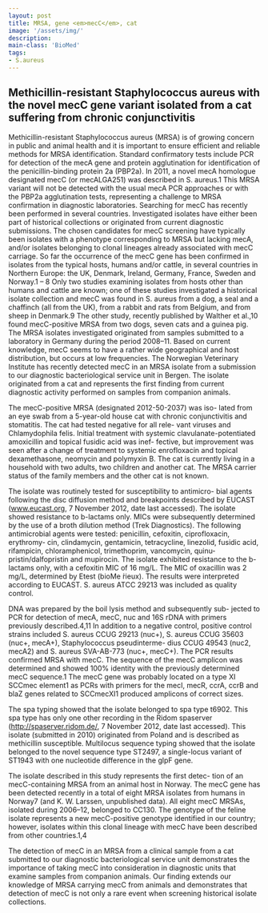 ```yaml
---
layout: post
title: MRSA, gene <em>mecC</em>, cat
image: '/assets/img/'
description:
main-class: 'BioMed'
tags:
- S.aureus
---
```


## Methicillin-resistant Staphylococcus aureus with the novel mecC gene variant isolated from a cat suffering from chronic conjunctivitis
Methicillin-resistant Staphylococcus aureus (MRSA) is of growing concern in public and animal health and it is important to ensure efficient and reliable methods for MRSA identification. 
Standard confirmatory tests include PCR for detection of the mecA gene and protein agglutination for identification of the penicillin-binding protein 2a (PBP2a). 
In 2011, a novel mecA homologue designated mecC (or mecALGA251) was described in S. aureus.1 This MRSA variant will not be detected with the usual mecA PCR approaches or with the PBP2a agglutination tests, representing a challenge to MRSA confirmation in diagnostic laboratories. 
Searching for mecC has recently been performed in several countries. 
Investigated isolates have either been part of historical collections or originated from current diagnostic submissions. 
The chosen candidates for mecC screening have typically been isolates with a phenotype corresponding to MRSA but lacking mecA, and/or isolates belonging to clonal lineages already associated with mecC carriage. 
So far the occurrence of the mecC gene has been confirmed in isolates from the typical hosts, humans and/or cattle, in several countries in Northern Europe: the UK, Denmark, Ireland, Germany, France, Sweden and Norway.1 – 8 Only two studies examining isolates from hosts other than humans and cattle are known; one of these studies investigated a historical isolate collection and mecC was found in S. aureus from a dog, a seal and a chaffinch (all from the UK), from a rabbit and rats from Belgium, and from sheep in Denmark.9 The other study, recently published by Walther et al.,10 found mecC-positive MRSA from two dogs, seven cats and a guinea pig. 
The MRSA isolates investigated originated from samples submitted to a laboratory in Germany during the period 2008–11. 
Based on current knowledge, mecC seems to have a rather wide geographical and host distribution, but occurs at low frequencies. 
The Norwegian Veterinary Institute has recently detected mecC in an MRSA isolate from a submission to our diagnostic bacteriological service unit in Bergen. 
The isolate originated from a cat and represents the first finding from current diagnostic activity performed on samples from companion animals.

The mecC-positive MRSA (designated 2012-50-2037) was iso- lated from an eye swab from a 5-year-old house cat with chronic conjunctivitis and stomatitis. 
The cat had tested negative for all rele- vant viruses and Chlamydophila felis. 
Initial treatment with systemic clavulanate-potentiated amoxicillin and topical fusidic acid was inef- fective, but improvement was seen after a change of treatment to systemic enrofloxacin and topical dexamethasone, neomycin and polymyxin B. The cat is currently living in a household with two adults, two children and another cat. 
The MRSA carrier status of the family members and the other cat is not known.

The isolate was routinely tested for susceptibility to antimicro- bial agents following the disc diffusion method and breakpoints described by EUCAST (www.eucast.org, 7 November 2012, date last accessed). 
The isolate showed resistance to b-lactams only. 
MICs were subsequently determined by the use of a broth dilution method (Trek Diagnostics). 
The following antimicrobial agents were tested: penicillin, cefoxitin, ciprofloxacin, erythromy- cin, clindamycin, gentamicin, tetracycline, linezolid, fusidic acid, rifampicin, chloramphenicol, trimethoprim, vancomycin, quinu- pristin/dalfopristin and mupirocin. 
The isolate exhibited resistance to the b-lactams only, with a cefoxitin MIC of 16 mg/L. The MIC of oxacillin was 2 mg/L, determined by Etest (bioMe ́rieux). 
The results were interpreted according to EUCAST. S. aureus ATCC 29213 was included as quality control.

DNA was prepared by the boil lysis method and subsequently sub- jected to PCR for detection of mecA, mecC, nuc and 16S rDNA with primers previously described.4,11 In addition to a negative control, positive control strains included S. aureus CCUG 29213 (nuc+), S. aureus CCUG 35603 (nuc+, mecA+), Staphylococcus pseudinterme- dius CCUG 49543 (nuc2, mecA2) and S. aureus SVA-AB-773 (nuc+, mecC+). 
The PCR results confirmed MRSA with mecC. 
The sequence of the mecC amplicon was determined and showed 100% identity with the previously determined mecC sequence.1 The mecC gene was probably located on a type XI SCCmec element1 as PCRs with primers for the mecI, mecR, ccrA, ccrB and blaZ genes related to SCCmecXI1 produced amplicons of correct sizes.

The spa typing showed that the isolate belonged to spa type t6902. 
This spa type has only one other recording in the Ridom spaserver (http://spaserver.ridom.de/, 7 November 2012, date last accessed). 
This isolate (submitted in 2010) originated from Poland and is described as methicillin susceptible. 
Multilocus sequence typing showed that the isolate belonged to the novel sequence type ST2497, a single-locus variant of ST1943 with one nucleotide difference in the glpF gene.

The isolate described in this study represents the first detec- tion of an mecC-containing MRSA from an animal host in Norway. 
The mecC gene has been detected recently in a total of eight MRSA isolates from humans in Norway7 (and K. W. Larssen, unpublished data). 
All eight mecC MRSAs, isolated during 2006–12, belonged to CC130. 
The genotype of the feline isolate represents a new mecC-positive genotype identified in our country; however, isolates within this clonal lineage with mecC have been described from other countries.1,4

The detection of mecC in an MRSA from a clinical sample from a cat submitted to our diagnostic bacteriological service unit demonstrates the importance of taking mecC into consideration in diagnostic units that examine samples from companion animals. 
Our finding extends our knowledge of MRSA carrying mecC from animals and demonstrates that detection of mecC is not only a rare event when screening historical isolate collections.
